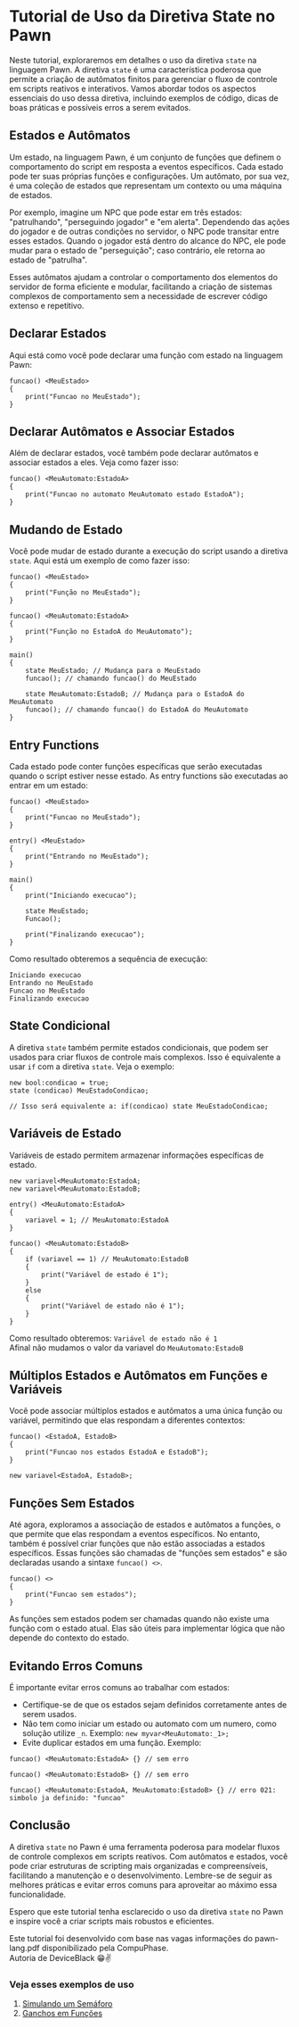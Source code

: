 # Tutorial de Uso da Diretiva State no Pawn

Neste tutorial, exploraremos em detalhes o uso da diretiva `state` na linguagem Pawn. A diretiva `state` é uma característica poderosa que permite a criação de autômatos finitos para gerenciar o fluxo de controle em scripts reativos e interativos. Vamos abordar todos os aspectos essenciais do uso dessa diretiva, incluindo exemplos de código, dicas de boas práticas e possíveis erros a serem evitados.

## Estados e Autômatos

Um estado, na linguagem Pawn, é um conjunto de funções que definem o comportamento do script em resposta a eventos específicos. Cada estado pode ter suas próprias funções e configurações. Um autômato, por sua vez, é uma coleção de estados que representam um contexto ou uma máquina de estados.


Por exemplo, imagine um NPC que pode estar em três estados: "patrulhando", "perseguindo jogador" e "em alerta". Dependendo das ações do jogador e de outras condições no servidor, o NPC pode transitar entre esses estados. Quando o jogador está dentro do alcance do NPC, ele pode mudar para o estado de "perseguição"; caso contrário, ele retorna ao estado de "patrulha".


Esses autômatos ajudam a controlar o comportamento dos elementos do servidor de forma eficiente e modular, facilitando a criação de sistemas complexos de comportamento sem a necessidade de escrever código extenso e repetitivo.

## Declarar Estados

Aqui está como você pode declarar uma função com estado na linguagem Pawn:

```pawn
funcao() <MeuEstado>
{
	print("Funcao no MeuEstado");
}
```

## Declarar Autômatos e Associar Estados

Além de declarar estados, você também pode declarar autômatos e associar estados a eles. Veja como fazer isso:

```pawn
funcao() <MeuAutomato:EstadoA>
{
	print("Funcao no automato MeuAutomato estado EstadoA");
}
```

## Mudando de Estado

Você pode mudar de estado durante a execução do script usando a diretiva `state`. Aqui está um exemplo de como fazer isso:

```pawn
funcao() <MeuEstado>
{
	print("Função no MeuEstado");
}

funcao() <MeuAutomato:EstadoA>
{
	print("Função no EstadoA do MeuAutomato");
}

main()
{
	state MeuEstado; // Mudança para o MeuEstado
	funcao(); // chamando funcao() do MeuEstado
	
	state MeuAutomato:EstadoB; // Mudança para o EstadoA do MeuAutomato
	funcao(); // chamando funcao() do EstadoA do MeuAutomato
}
```

## Entry Functions

Cada estado pode conter funções específicas que serão executadas quando o script estiver nesse estado. As entry functions são executadas ao entrar em um estado:

```pawn
funcao() <MeuEstado>
{
	print("Funcao no MeuEstado");
}

entry() <MeuEstado>
{
	print("Entrando no MeuEstado");
}

main()
{
	print("Iniciando execucao");

	state MeuEstado;
	Funcao();

	print("Finalizando execucao");
}
```

Como resultado obteremos a sequência de execução:

```
Iniciando execucao
Entrando no MeuEstado
Funcao no MeuEstado
Finalizando execucao
```

## State Condicional

A diretiva `state` também permite estados condicionais, que podem ser usados para criar fluxos de controle mais complexos. Isso é equivalente a usar `if` com a diretiva `state`. Veja o exemplo:

```pawn
new bool:condicao = true;
state (condicao) MeuEstadoCondicao;

// Isso será equivalente a: if(condicao) state MeuEstadoCondicao;
```

## Variáveis de Estado

Variáveis de estado permitem armazenar informações específicas de estado.

```pawn
new variavel<MeuAutomato:EstadoA;
new variavel<MeuAutomato:EstadoB;

entry() <MeuAutomato:EstadoA>
{
	variavel = 1; // MeuAutomato:EstadoA
}

funcao() <MeuAutomato:EstadoB>
{
	if (variavel == 1) // MeuAutomato:EstadoB
	{
		print("Variável de estado é 1");
	}
	else
	{
		print("Variável de estado não é 1");
	}
}
```

Como resultado obteremos: `Variável de estado não é 1`<br>
Afinal não mudamos o valor da variavel do `MeuAutomato:EstadoB`

## Múltiplos Estados e Autômatos em Funções e Variáveis

Você pode associar múltiplos estados e autômatos a uma única função ou variável, permitindo que elas respondam a diferentes contextos:

```pawn
funcao() <EstadoA, EstadoB>
{
	print("Funcao nos estados EstadoA e EstadoB");
}

new variavel<EstadoA, EstadoB>;
```

## Funções Sem Estados

Até agora, exploramos a associação de estados e autômatos a funções, o que permite que elas respondam a eventos específicos. No entanto, também é possível criar funções que não estão associadas a estados específicos. Essas funções são chamadas de "funções sem estados" e são declaradas usando a sintaxe `funcao() <>`.

```pawn
funcao() <>
{
	print("Funcao sem estados");
}
```

As funções sem estados podem ser chamadas quando não existe uma função com o estado atual. Elas são úteis para implementar lógica que não depende do contexto do estado.

## Evitando Erros Comuns

É importante evitar erros comuns ao trabalhar com estados:

- Certifique-se de que os estados sejam definidos corretamente antes de serem usados.
- Não tem como iniciar um estado ou automato com um numero, como solução utilize `_n`. Exemplo: `new myvar<MeuAutomato:_1>;`
- Evite duplicar estados em uma função. Exemplo:

```pawn
funcao() <MeuAutomato:EstadoA> {} // sem erro

funcao() <MeuAutomato:EstadoB> {} // sem erro

funcao() <MeuAutomato:EstadoA, MeuAutomato:EstadoB> {} // erro 021: simbolo ja definido: "funcao"
```

## Conclusão

A diretiva `state` no Pawn é uma ferramenta poderosa para modelar fluxos de controle complexos em scripts reativos. Com autômatos e estados, você pode criar estruturas de scripting mais organizadas e compreensíveis, facilitando a manutenção e o desenvolvimento. Lembre-se de seguir as melhores práticas e evitar erros comuns para aproveitar ao máximo essa funcionalidade.

Espero que este tutorial tenha esclarecido o uso da diretiva `state` no Pawn e inspire você a criar scripts mais robustos e eficientes.

Este tutorial foi desenvolvido com base nas vagas informações do pawn-lang.pdf disponibilizado pela CompuPhase.<br>
Autoria de DeviceBlack 😁✌️

### Veja esses exemplos de uso

1. [Simulando um Semáforo](semaforo.md)
2. [Ganchos em Funções](hooking.md)
